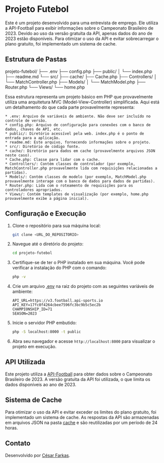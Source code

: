 # Projeto Futebol

Este é um projeto desenvolvido para uma entrevista de emprego. Ele utiliza a API-Football para exibir informações sobre o Campeonato Brasileiro de 2023. Devido ao uso da versão gratuita da API, apenas dados do ano de 2023 estão disponíveis. Para otimizar o uso da API e evitar sobrecarregar o plano gratuito, foi implementado um sistema de cache.

## Estrutura de Pastas

projeto-futebol/
├── .env
├── config.php
├── public/
│   └── index.php
├── readme.md
└── src/
    ├── cache/
    ├── Cache.php
    ├── Controllers/
    │   └── MatchController.php
    ├── Models/
    │   └── MatchModel.php
    ├── Router.php
    └── Views/
        └── home.php

Essa estrutura representa um projeto básico em PHP que provavelmente utiliza uma arquitetura MVC (Model-View-Controller) simplificada. Aqui está um detalhamento do que cada parte provavelmente representa:

    * .env: Arquivo de variáveis de ambiente. Não deve ser incluído no controle de versão.
    * config.php: Arquivo de configuração para conexões com o banco de dados, chaves de API, etc.
    * public/: Diretório acessível pela web. index.php é o ponto de entrada para a aplicação.
    * readme.md: Este arquivo, fornecendo informações sobre o projeto.
    * src/: Diretório de código fonte.
    * cache/: Diretório para dados em cache (provavelmente arquivos JSON neste caso).
    * Cache.php: Classe para lidar com o cache.
    * Controllers/: Contém classes de controlador (por exemplo, MatchController.php provavelmente lida com requisições relacionadas a partidas).
    * Models/: Contém classes de modelo (por exemplo, MatchModel.php provavelmente interage com o banco de dados para dados de partidas).
    * Router.php: Lida com o roteamento de requisições para os controladores apropriados.
    * Views/: Contém templates de visualização (por exemplo, home.php provavelmente exibe a página inicial).


## Configuração e Execução

1. Clone o repositório para sua máquina local:
    ```sh
    git clone <URL_DO_REPOSITORIO>
    ```

2. Navegue até o diretório do projeto:
    ```sh
    cd projeto-futebol
    ```

3. Certifique-se de ter o PHP instalado em sua máquina. Você pode verificar a instalação do PHP com o comando:
    ```sh
    php -v
    ```

4. Crie um arquivo [.env](http://_vscodecontentref_/6) na raiz do projeto com as seguintes variáveis de ambiente:
    ```properties
    API_URL=https://v3.football.api-sports.io
    API_KEY=17fc0f4264cbee7596fc3bc9b5c5ec2b
    CHAMPIONSHIP_ID=71
    SEASON=2023
    ```

5. Inicie o servidor PHP embutido:
    ```sh
    php -S localhost:8000 -t public
    ```

6. Abra seu navegador e acesse `http://localhost:8000` para visualizar o projeto em execução.

## API Utilizada

Este projeto utiliza a [API-Football](https://www.api-football.com/) para obter dados sobre o Campeonato Brasileiro de 2023. A versão gratuita da API foi utilizada, o que limita os dados disponíveis ao ano de 2023.

## Sistema de Cache

Para otimizar o uso da API e evitar exceder os limites do plano gratuito, foi implementado um sistema de cache. As respostas da API são armazenadas em arquivos JSON na pasta [cache](http://_vscodecontentref_/7) e são reutilizadas por um período de 24 horas.

## Contato

Desenvolvido por [César Farkas](https://github.com/cesarfarkas).

